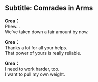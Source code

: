 # 

  
## Subtitle: Comrades in Arms
  
**Grea：**  
Phew...  
We've taken down a fair amount by now.  
  
**Grea：**  
Thanks a lot for all your helps.  
That power of yours is really reliable.  
  
**Grea：**  
I need to work harder, too.  
I want to pull my own weight.  

